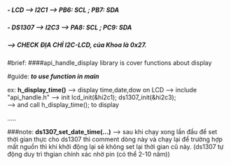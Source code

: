 ##### - LCD    --> I2C1 --> PB6: SCL ; PB7: SDA
##### - DS1307 --> I2C3 --> PA8: SCL ; PC9: SDA
##### --> CHECK ĐỊA CHỈ I2C-LCD, của Khoa là 0x27.

#brief: 
####api_handle_display library is cover functions about display

#guide:
***to use function in main***

ex: **h_display_time()** --> display time,date,dow on LCD
--> include "api_handle.h"
--> init   lcd_init(&hi2c1);  ds1307_init(&hi2c3);	
--> and call h_display_time(); to display	

.....


###note:
**ds1307_set_date_time(...)**
	--> sau khi chạy xong lần đầu để set thời gian thực cho ds1307 thì comment dòng này và chạy lại để trường hợp mất nguồn thì khi khởi động lại sẽ không set lại thời gian cũ này. 
 	 (ds1307 tự động duy trì thgian chính xác nhờ pin (có thể 2-10 năm))